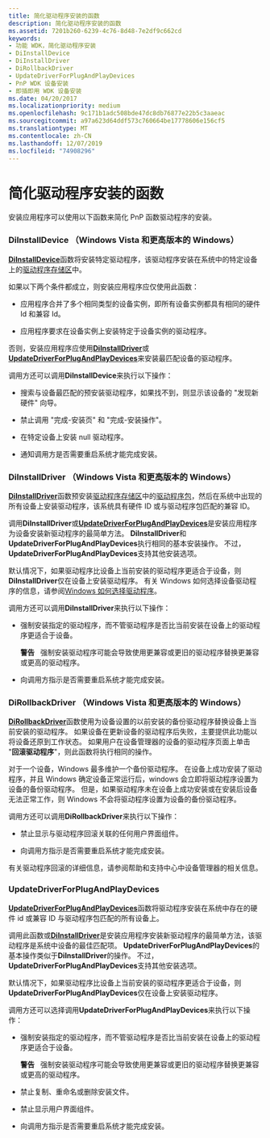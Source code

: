 ```yaml
---
title: 简化驱动程序安装的函数
description: 简化驱动程序安装的函数
ms.assetid: 7201b260-6239-4c76-8d48-7e2df9c662cd
keywords:
- 功能 WDK，简化驱动程序安装
- DiInstallDevice
- DiInstallDriver
- DiRollbackDriver
- UpdateDriverForPlugAndPlayDevices
- PnP WDK 设备安装
- 即插即用 WDK 设备安装
ms.date: 04/20/2017
ms.localizationpriority: medium
ms.openlocfilehash: 9c171b1adc508bde47dc8db76877e22b5c3aaeac
ms.sourcegitcommit: a97a623d64ddf573c760664be17778606e156cf5
ms.translationtype: MT
ms.contentlocale: zh-CN
ms.lasthandoff: 12/07/2019
ms.locfileid: "74908296"
---
```

# <a name="functions-that-simplify-driver-installation"></a>简化驱动程序安装的函数


安装应用程序可以使用以下函数来简化 PnP 函数驱动程序的安装。

### <a href="" id="diinstalldevice--windows-vista-and-later-versions-of-windows-"></a>DiInstallDevice （Windows Vista 和更高版本的 Windows）

[**DiInstallDevice**](https://docs.microsoft.com/windows/desktop/api/newdev/nf-newdev-diinstalldevice)函数将安装特定驱动程序，该驱动程序安装在系统中的特定设备上的[驱动程序存储区](driver-store.md)中。

如果以下两个条件都成立，则安装应用程序应仅使用此函数：

-   应用程序合并了多个相同类型的设备实例，即所有设备实例都具有相同的硬件 Id 和兼容 Id。

-   应用程序要求在设备实例上安装特定于设备实例的驱动程序。

否则，安装应用程序应使用[**DiInstallDriver**](https://docs.microsoft.com/windows/desktop/api/newdev/nf-newdev-diinstalldrivera)或[**UpdateDriverForPlugAndPlayDevices**](https://docs.microsoft.com/windows/desktop/api/newdev/nf-newdev-updatedriverforplugandplaydevicesa)来安装最匹配设备的驱动程序。

调用方还可以调用**DiInstallDevice**来执行以下操作：

-   搜索与设备最匹配的预安装驱动程序，如果找不到，则显示该设备的 "发现新硬件" 向导。

-   禁止调用 "完成-安装页" 和 "完成-安装操作"。

-   在特定设备上安装 null 驱动程序。

-   通知调用方是否需要重启系统才能完成安装。

### <a href="" id="diinstalldriver--windows-vista-and-later-versions-of-windows-"></a>DiInstallDriver （Windows Vista 和更高版本的 Windows）

[**DiInstallDriver**](https://docs.microsoft.com/windows/desktop/api/newdev/nf-newdev-diinstalldrivera)函数预安装[驱动程序存储区](driver-store.md)中的[驱动程序包](driver-packages.md)，然后在系统中出现的所有设备上安装驱动程序，该系统具有硬件 ID 或与驱动程序包匹配的兼容 ID。

调用**DiInstallDriver**或[**UpdateDriverForPlugAndPlayDevices**](https://docs.microsoft.com/windows/desktop/api/newdev/nf-newdev-updatedriverforplugandplaydevicesa)是安装应用程序为设备安装新驱动程序的最简单方法。 **DiInstallDriver**和**UpdateDriverForPlugAndPlayDevices**执行相同的基本安装操作。 不过， **UpdateDriverForPlugAndPlayDevices**支持其他安装选项。

默认情况下，如果驱动程序比设备上当前安装的驱动程序更适合于设备，则**DiInstallDriver**仅在设备上安装驱动程序。 有关 Windows 如何选择设备驱动程序的信息，请参阅[Windows 如何选择驱动程序](how-setup-selects-drivers.md)。

调用方还可以调用**DiInstallDriver**来执行以下操作：

-   强制安装指定的驱动程序，而不管驱动程序是否比当前安装在设备上的驱动程序更适合于设备。

    **警告**   强制安装驱动程序可能会导致使用更兼容或更旧的驱动程序替换更兼容或更高的驱动程序。

     

-   向调用方指示是否需要重启系统才能完成安装。

### <a href="" id="dirollbackdriver--windows-vista-and-later-versions-of-windows-"></a>DiRollbackDriver （Windows Vista 和更高版本的 Windows）

[**DiRollbackDriver**](https://docs.microsoft.com/windows/desktop/api/newdev/nf-newdev-dirollbackdriver)函数使用为设备设置的以前安装的备份驱动程序替换设备上当前安装的驱动程序。 如果设备在更新设备的驱动程序后失败，主要提供此功能以将设备还原到工作状态。 如果用户在设备管理器的设备的驱动程序页面上单击 "**回滚驱动程序**"，则此函数将执行相同的操作。

对于一个设备，Windows 最多维护一个备份驱动程序。 在设备上成功安装了驱动程序，并且 Windows 确定设备正常运行后，windows 会立即将驱动程序设置为设备的备份驱动程序。 但是，如果驱动程序未在设备上成功安装或在安装后设备无法正常工作，则 Windows 不会将驱动程序设置为设备的备份驱动程序。

调用方还可以调用**DiRollbackDriver**来执行以下操作：

-   禁止显示与驱动程序回滚关联的任何用户界面组件。

-   向调用方指示是否需要重启系统才能完成安装。

有关驱动程序回滚的详细信息，请参阅帮助和支持中心中设备管理器的相关信息。

### <a href="" id="updatedriverforplugandplaydevices"></a>UpdateDriverForPlugAndPlayDevices

[**UpdateDriverForPlugAndPlayDevices**](https://docs.microsoft.com/windows/desktop/api/newdev/nf-newdev-updatedriverforplugandplaydevicesa)函数将驱动程序安装在系统中存在的硬件 id 或兼容 ID 与驱动程序包匹配的所有设备上。

调用此函数或[**DiInstallDriver**](https://docs.microsoft.com/windows/desktop/api/newdev/nf-newdev-diinstalldrivera)是安装应用程序安装新驱动程序的最简单方法，该驱动程序是系统中设备的最佳匹配项。 **UpdateDriverForPlugAndPlayDevices**的基本操作类似于**DiInstallDriver**的操作。 不过， **UpdateDriverForPlugAndPlayDevices**支持其他安装选项。

默认情况下，如果驱动程序比设备上当前安装的驱动程序更适合于设备，则**UpdateDriverForPlugAndPlayDevices**仅在设备上安装驱动程序。

调用方还可以选择调用**UpdateDriverForPlugAndPlayDevices**来执行以下操作：

-   强制安装指定的驱动程序，而不管驱动程序是否比当前安装在设备上的驱动程序更适合于设备。

    **警告**   强制安装驱动程序可能会导致使用更兼容或更旧的驱动程序替换更兼容或更高的驱动程序。

     

-   禁止复制、重命名或删除安装文件。

-   禁止显示用户界面组件。

-   向调用方指示是否需要重启系统才能完成安装。

 

 





